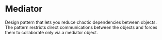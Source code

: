 # Mediator
Design pattern that lets you reduce chaotic dependencies between objects.
The pattern restricts direct communications between the objects and
forces them to collaborate only via a mediator object.